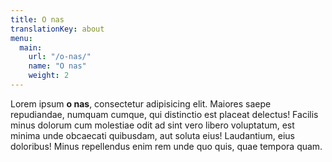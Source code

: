 ```yaml
---
title: O nas
translationKey: about
menu:
  main:
    url: "/o-nas/"
    name: "O nas"
    weight: 2
---
```

Lorem ipsum **o nas**, consectetur adipisicing elit. Maiores saepe repudiandae, numquam cumque, qui distinctio est placeat delectus! Facilis minus dolorum cum molestiae odit ad sint vero libero voluptatum, est minima unde obcaecati quibusdam, aut soluta eius! Laudantium, eius doloribus! Minus repellendus enim rem unde quo quis, quae tempora quam.